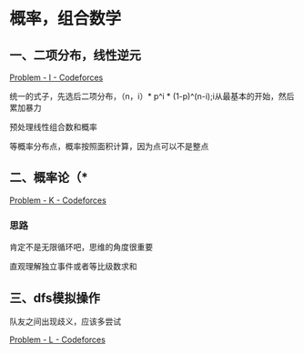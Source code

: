 # 概率，组合数学

## 一、二项分布，线性逆元

[Problem - I - Codeforces](https://codeforces.com/gym/104095/problem/I)

统一的式子，先选后二项分布，（n，i）* p^i * (1-p)^(n-i);i从最基本的开始，然后累加暴力

预处理线性组合数和概率

等概率分布点，概率按照面积计算，因为点可以不是整点

## 二、概率论（*

[Problem - K - Codeforces](https://codeforces.com/group/Aokqa6Haao/contest/445660/problem/K)

### 思路

肯定不是无限循环吧，思维的角度很重要

直观理解独立事件或者等比级数求和

## 三、dfs模拟操作

队友之间出现歧义，应该多尝试

[Problem - L - Codeforces](https://codeforces.com/gym/104160/problem/L)

